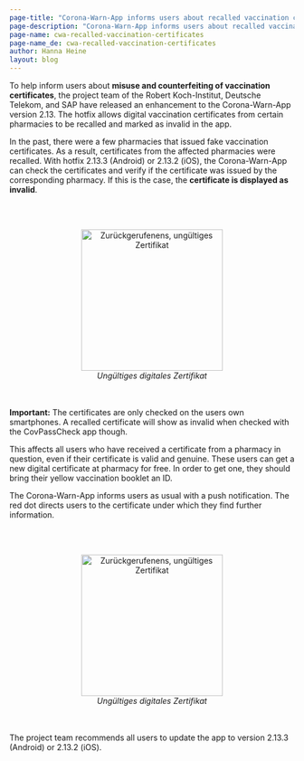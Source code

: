 ```yaml
---
page-title: "Corona-Warn-App informs users about recalled vaccination certificates"
page-description: "Corona-Warn-App informs users about recalled vaccination certificates"
page-name: cwa-recalled-vaccination-certificates
page-name_de: cwa-recalled-vaccination-certificates
author: Hanna Heine
layout: blog
---
```



To help inform users about **misuse and counterfeiting of vaccination certificates**, the project team of the Robert Koch-Institut, Deutsche Telekom, and SAP have released an enhancement to the Corona-Warn-App version 2.13. The hotfix allows digital vaccination certificates from certain pharmacies to be recalled and marked as invalid in the app.


<!-- overview -->

In the past, there were a few pharmacies that issued fake vaccination certificates. As a result, certificates from the affected pharmacies were recalled. With hotfix 2.13.3 (Android) or 2.13.2 (iOS), the Corona-Warn-App can check the certificates and verify if the certificate was issued by the corresponding pharmacy. If this is the case, the **certificate is displayed as invalid**.

<br></br>
<center> 
<img src="./SCREENSHOT.png" title="Zurückgerufenens, ungültiges Zertifikat" style="align: center" width=250> 
<figcaption aria-hidden="true"><em>Ungültiges digitales Zertifikat</em></figcaption>
</center>
<br></br>


**Important:** The certificates are only checked on the users own smartphones. A recalled certificate will show as invalid when checked with the CovPassCheck app though.

This affects all users who have received a certificate from a pharmacy in question, even if their certificate is valid and genuine. These users can get a new digital certificate at pharmacy for free. In order to get one, they should bring their yellow vaccination booklet an ID.

The Corona-Warn-App informs users as usual with a push notification. The red dot directs users to the certificate under which they find further information. 

<br></br>
<center> 
<img src="./SCREENSHOT.png" title="Zurückgerufenens, ungültiges Zertifikat" style="align: center" width=250> 
<figcaption aria-hidden="true"><em>Ungültiges digitales Zertifikat</em></figcaption>
</center>
<br></br>


The project team recommends all users to update the app to version 2.13.3 (Android) or 2.13.2 (iOS). 









